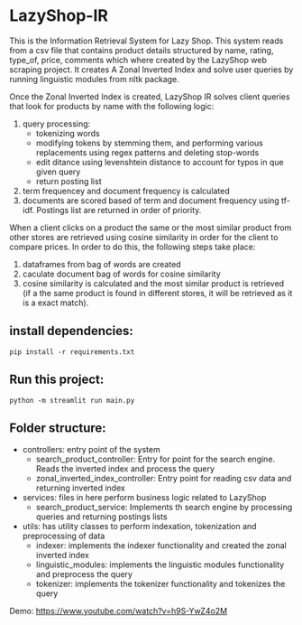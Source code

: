 # LazyShop-IR
This is the Information Retrieval System for Lazy Shop. This system reads from a csv file that contains product details
structured by name, rating, type_of, price, comments which where created by the LazyShop web scraping project. It creates
A Zonal Inverted Index and solve user queries by running linguistic modules from nltk package.

Once the Zonal Inverted Index is created, LazyShop IR solves client queries that look for products by name with the following logic:
1. query processing:
    * tokenizing words
    * modifying tokens by stemming them, and performing various replacements using regex patterns and deleting stop-words
    * edit ditance using levenshtein distance to account for typos in que given query
    * return posting list
2. term frequencey and document frequency is calculated
3. documents are scored based of term and document frequency using tf-idf. Postings list are returned in order of priority.

When a client clicks on a product the same or the most similar product from other stores are retrieved using cosine similarity in order for the client to compare prices. In order to do this, the following steps take place:
1. dataframes from bag of words are created
2. caculate document bag of words for cosine similarity
3. cosine similarity is calculated and the most similar product is retrieved (if a the same product is found in different stores, it will be retrieved as it is a exact match).

## install dependencies:
```
pip install -r requirements.txt
```

## Run this project:
```
python -m streamlit run main.py
```
## Folder structure:
- controllers: entry point of the system
  - search_product_controller: Entry for point for the search engine. Reads the inverted index and process the query
  - zonal_inverted_index_controller: Entry point for reading csv data and returning inverted index
- services: files in here perform business logic related to LazyShop
  - search_product_service: Implements th search engine by processing queries and returning postings lists
- utils: has utility classes to perform indexation, tokenization and preprocessing of data
    - indexer: implements the indexer functionality and created the zonal inverted index
    - linguistic_modules: implements the linguistic modules functionality and preprocess the query
    - tokenizer: implements the tokenizer functionality and tokenizes the query
      
Demo:
https://www.youtube.com/watch?v=h9S-YwZ4o2M
